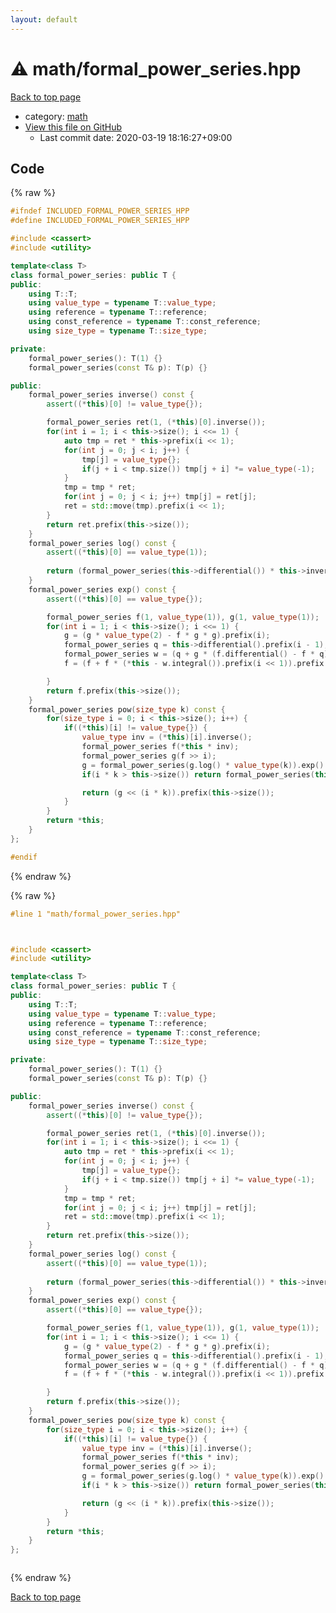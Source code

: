 ```yaml
---
layout: default
---
```


<!-- mathjax config similar to math.stackexchange -->
<script type="text/javascript" async
  src="https://cdnjs.cloudflare.com/ajax/libs/mathjax/2.7.5/MathJax.js?config=TeX-MML-AM_CHTML">
</script>
<script type="text/x-mathjax-config">
  MathJax.Hub.Config({
    TeX: { equationNumbers: { autoNumber: "AMS" }},
    tex2jax: {
      inlineMath: [ ['$','$'] ],
      processEscapes: true
    },
    "HTML-CSS": { matchFontHeight: false },
    displayAlign: "left",
    displayIndent: "2em"
  });
</script>

<script type="text/javascript" src="https://cdnjs.cloudflare.com/ajax/libs/jquery/3.4.1/jquery.min.js"></script>
<script src="https://cdn.jsdelivr.net/npm/jquery-balloon-js@1.1.2/jquery.balloon.min.js" integrity="sha256-ZEYs9VrgAeNuPvs15E39OsyOJaIkXEEt10fzxJ20+2I=" crossorigin="anonymous"></script>
<script type="text/javascript" src="../../assets/js/copy-button.js"></script>
<link rel="stylesheet" href="../../assets/css/copy-button.css" />


# :warning: math/formal_power_series.hpp

<a href="../../index.html">Back to top page</a>

* category: <a href="../../index.html#7e676e9e663beb40fd133f5ee24487c2">math</a>
* <a href="{{ site.github.repository_url }}/blob/master/math/formal_power_series.hpp">View this file on GitHub</a>
    - Last commit date: 2020-03-19 18:16:27+09:00




## Code

<a id="unbundled"></a>
{% raw %}
```cpp
#ifndef INCLUDED_FORMAL_POWER_SERIES_HPP
#define INCLUDED_FORMAL_POWER_SERIES_HPP

#include <cassert>
#include <utility>

template<class T>
class formal_power_series: public T {
public:
	using T::T;
	using value_type = typename T::value_type;
	using reference = typename T::reference;
	using const_reference = typename T::const_reference;
	using size_type = typename T::size_type;

private:
	formal_power_series(): T(1) {}
	formal_power_series(const T& p): T(p) {}

public:
	formal_power_series inverse() const {
		assert((*this)[0] != value_type{});

		formal_power_series ret(1, (*this)[0].inverse());
		for(int i = 1; i < this->size(); i <<= 1) {
			auto tmp = ret * this->prefix(i << 1);
			for(int j = 0; j < i; j++) {
				tmp[j] = value_type{};
				if(j + i < tmp.size()) tmp[j + i] *= value_type(-1);
			}
			tmp = tmp * ret;
			for(int j = 0; j < i; j++) tmp[j] = ret[j];
			ret = std::move(tmp).prefix(i << 1);
		}
		return ret.prefix(this->size());
	}
	formal_power_series log() const {
		assert((*this)[0] == value_type(1));
		
		return (formal_power_series(this->differential()) * this->inverse()).integral().prefix(this->size());
	}
	formal_power_series exp() const {
		assert((*this)[0] == value_type{});

		formal_power_series f(1, value_type(1)), g(1, value_type(1));
		for(int i = 1; i < this->size(); i <<= 1) {
			g = (g * value_type(2) - f * g * g).prefix(i);
			formal_power_series q = this->differential().prefix(i - 1);
			formal_power_series w = (q + g * (f.differential() - f * q)).prefix((i << 1) - 1);
			f = (f + f * (*this - w.integral()).prefix(i << 1)).prefix(i << 1);

		}
		return f.prefix(this->size());
	}
	formal_power_series pow(size_type k) const {
		for(size_type i = 0; i < this->size(); i++) {
			if((*this)[i] != value_type{}) {
				value_type inv = (*this)[i].inverse();
				formal_power_series f(*this * inv);
				formal_power_series g(f >> i);
				g = formal_power_series(g.log() * value_type(k)).exp() * (*this)[i].pow(k);
				if(i * k > this->size()) return formal_power_series(this->size());

				return (g << (i * k)).prefix(this->size());
			}
		}
		return *this;
	}
};

#endif

```
{% endraw %}

<a id="bundled"></a>
{% raw %}
```cpp
#line 1 "math/formal_power_series.hpp"



#include <cassert>
#include <utility>

template<class T>
class formal_power_series: public T {
public:
	using T::T;
	using value_type = typename T::value_type;
	using reference = typename T::reference;
	using const_reference = typename T::const_reference;
	using size_type = typename T::size_type;

private:
	formal_power_series(): T(1) {}
	formal_power_series(const T& p): T(p) {}

public:
	formal_power_series inverse() const {
		assert((*this)[0] != value_type{});

		formal_power_series ret(1, (*this)[0].inverse());
		for(int i = 1; i < this->size(); i <<= 1) {
			auto tmp = ret * this->prefix(i << 1);
			for(int j = 0; j < i; j++) {
				tmp[j] = value_type{};
				if(j + i < tmp.size()) tmp[j + i] *= value_type(-1);
			}
			tmp = tmp * ret;
			for(int j = 0; j < i; j++) tmp[j] = ret[j];
			ret = std::move(tmp).prefix(i << 1);
		}
		return ret.prefix(this->size());
	}
	formal_power_series log() const {
		assert((*this)[0] == value_type(1));
		
		return (formal_power_series(this->differential()) * this->inverse()).integral().prefix(this->size());
	}
	formal_power_series exp() const {
		assert((*this)[0] == value_type{});

		formal_power_series f(1, value_type(1)), g(1, value_type(1));
		for(int i = 1; i < this->size(); i <<= 1) {
			g = (g * value_type(2) - f * g * g).prefix(i);
			formal_power_series q = this->differential().prefix(i - 1);
			formal_power_series w = (q + g * (f.differential() - f * q)).prefix((i << 1) - 1);
			f = (f + f * (*this - w.integral()).prefix(i << 1)).prefix(i << 1);

		}
		return f.prefix(this->size());
	}
	formal_power_series pow(size_type k) const {
		for(size_type i = 0; i < this->size(); i++) {
			if((*this)[i] != value_type{}) {
				value_type inv = (*this)[i].inverse();
				formal_power_series f(*this * inv);
				formal_power_series g(f >> i);
				g = formal_power_series(g.log() * value_type(k)).exp() * (*this)[i].pow(k);
				if(i * k > this->size()) return formal_power_series(this->size());

				return (g << (i * k)).prefix(this->size());
			}
		}
		return *this;
	}
};



```
{% endraw %}

<a href="../../index.html">Back to top page</a>

